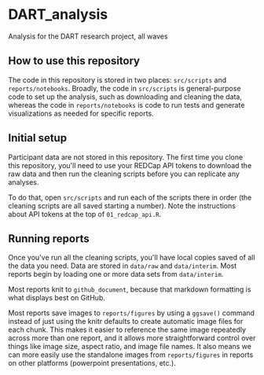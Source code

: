 # DART_analysis

Analysis for the DART research project, all waves

## How to use this repository

The code in this repository is stored in two places: `src/scripts` and `reports/notebooks`. 
Broadly, the code in `src/scripts` is general-purpose code to set up the analysis, such as downloading and cleaning the data, whereas the code in `reports/notebooks` is code to run tests and generate visualizations as needed for specific reports. 

## Initial setup

Participant data are not stored in this repository. 
The first time you clone this repository, you'll need to use your REDCap API tokens to download the raw data and then run the cleaning scripts before you can replicate any analyses. 

To do that, open `src/scripts` and run each of the scripts there in order (the cleaning scripts are all saved starting a number). 
Note the instructions about API tokens at the top of `01_redcap_api.R`.

## Running reports

Once you've run all the cleaning scripts, you'll have local copies saved of all the data you need. 
Data are stored in `data/raw` and `data/interim`. 
Most reports begin by loading one or more data sets from `data/interim`.

Most reports knit to `github_document`, because that markdown formatting is what displays best on GitHub.

Most reports save images to `reports/figures` by using a `ggsave()` command instead of just using the knitr defaults to create automatic image files for each chunk. 
This makes it easier to reference the same image repeatedly across more than one report, and it allows more straightforward control over things like image size, aspect ratio, and image file names. 
It also means we can more easily use the standalone images from `reports/figures` in reports on other platforms (powerpoint presentations, etc.).

